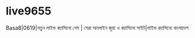 # live9655
Basa8|0619|নতুন লাইভ ক্যাসিনো গেম | সেরা অনলাইন জুয়া ও ক্যাসিনো সাইট|লাইভ ক্যাসিনো বাংলাদেশ
